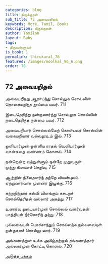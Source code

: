 ```yaml
---
categories: blog
title: திருக்குறள்
sub_title: 72 அவையறிதல்
keywords: More, Tamil, Books
description: திருக்குறள்
author: Tamilan
layout: Ruby
tags:
- திருவள்ளுவர்
is_book: 1
permalink: thirukural_76
featured: /images/noolkal_96_6.png
order: 76
---
```

## 72 அவையறிதல்

அவையறிநது ஆராய்ந்து சொல்லுக சொல்லின்  
தொகையறிந்த தூய்மை யவர். 711

இடைதெரிந்து நன்குணர்ந்து சொல்லுக சொல்லின்  
நடைதெரிந்த நன்மை யவர். 712

அவையறியார் சொல்லல்மேற் கொள்பவர் சொல்லின்  
வகையறியார் வல்லதூஉம் இல். 713

ஒளியார்முன் ஒள்ளிய ராதல் வெளியார்முன்  
வான்சுதை வண்ணம் கொளல். 714

நன்றென்ற வற்றுள்ளும் நன்றே முதுவருள்  
முந்து கிளவாச் செறிவு. 715

ஆற்றின் நிலைதளர்ந் தற்றே வியன்புலம்  
ஏற்றுணர்வார் முன்னர் இழுக்கு. 716

கற்றறிந்தார் கல்வி விளங்கும் கசடறச்  
சொல்தெரிதல் வல்லார் அகத்து. 717

உணர்வ துடையார்முன் சொல்லல் வளர்வதன்  
பாத்தியுள் நீர்சொரிந் தற்று. 718

புல்லவையுள் பொச்சாந்தும் சொல்லற்க நல்லவையுள்  
நன்குசலச் சொல்லு வார். 719

அங்கணத்துள் உக்க அமிழ்தற்றால் தங்கணத்தார்  
அல்லார்முன் கோட்டி கொளல். 720

[அடுத்த பக்கம்](thirukural_77)